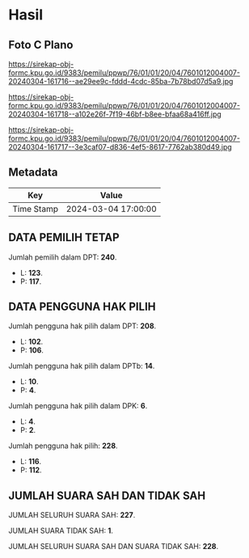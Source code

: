# Hasil

## Foto C Plano

https://sirekap-obj-formc.kpu.go.id/9383/pemilu/ppwp/76/01/01/20/04/7601012004007-20240304-161716--ae29ee9c-fddd-4cdc-85ba-7b78bd07d5a9.jpg

https://sirekap-obj-formc.kpu.go.id/9383/pemilu/ppwp/76/01/01/20/04/7601012004007-20240304-161718--a102e26f-7f19-46bf-b8ee-bfaa68a416ff.jpg

https://sirekap-obj-formc.kpu.go.id/9383/pemilu/ppwp/76/01/01/20/04/7601012004007-20240304-161717--3e3caf07-d836-4ef5-8617-7762ab380d49.jpg


## Metadata

| Key        | Value               |
| ---------- | ------------------- |
| Time Stamp | 2024-03-04 17:00:00 |


## DATA PEMILIH TETAP

Jumlah pemilih dalam DPT: **240**.
 * L: **123**.
 * P: **117**.

## DATA PENGGUNA HAK PILIH

Jumlah pengguna hak pilih dalam DPT: **208**.
 * L: **102**.
 * P: **106**.

Jumlah pengguna hak pilih dalam DPTb: **14**.
 * L: **10**.
 * P: **4**.

Jumlah pengguna hak pilih dalam DPK: **6**.
 * L: **4**.
 * P: **2**.

Jumlah pengguna hak pilih: **228**.
 * L: **116**.
 * P: **112**.

## JUMLAH SUARA SAH DAN TIDAK SAH

JUMLAH SELURUH SUARA SAH: **227**.

JUMLAH SUARA TIDAK SAH: **1**.

JUMLAH SELURUH SUARA SAH DAN SUARA TIDAK SAH: **228**.


